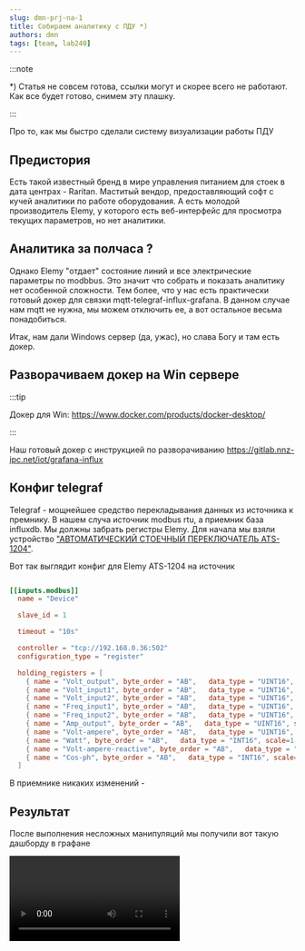 ```yaml
---
slug: dmn-prj-na-1
title: Собираем аналитику с ПДУ *)
authors: dmn
tags: [team, lab240]
---
```


:::note

*) Статья не совсем готова, ссылки могут и скорее всего не
работают. Как все будет готово, снимем эту плашку. 

:::

Про то, как мы быстро сделали систему визуализации работы ПДУ

## Предистория

Есть такой известный бренд в мире управления питанием для стоек в дата центрах - Raritan. Маститый вендор, предоставляющий софт с кучей аналитики по работе оборудования. А есть молодой производитель Elemy, у которого есть веб-интерфейс для просмотра текущих параметров, но нет аналитики. 

## Аналитика за полчаса ?

Однако Elemy "отдает" состояние линий и все электрические параметры по modbbus. Это значит что собрать и показать аналитику нет особенной сложности. Тем более, что у нас есть практически готовый докер для связки mqtt-telegraf-influx-grafana. В данном случае нам mqtt не нужна, мы можем отключить ее, а вот остальное весьма понадобиться.

Итак, нам дали Windows сервер (да, ужас), но слава Богу и там есть докер.

## Разворачиваем докер на Win сервере

:::tip

Докер для Win: https://www.docker.com/products/docker-desktop/

:::

Наш готовый докер с инструкцией по разворачиванию  https://gitlab.nnz-ipc.net/iot/grafana-influx

## Конфиг telegraf

Telegraf - мощнейшее средство перекладывания данных из источника к премнику. В нашем случа источник modbus rtu, а приемник база influxdb. Мы должны забрать регистры Elemy. Для начала мы взяли устройство ["АВТОМАТИЧЕСКИЙ СТОЕЧНЫЙ ПЕРЕКЛЮЧАТЕЛЬ
ATS-1204"](https://www.elemy.ru/products/ats-1204). 

Вот так выглядит конфиг для Elemy ATS-1204 на источник

```toml

[[inputs.modbus]]
  name = "Device"

  slave_id = 1

  timeout = "10s"

  controller = "tcp://192.168.0.36:502"
  configuration_type = "register"

  holding_registers = [
    { name = "Volt_output", byte_order = "AB",   data_type = "UINT16", scale=1.0,  address = [2]},
    { name = "Volt_input1", byte_order = "AB",   data_type = "UINT16", scale=1.0,  address = [5]},
    { name = "Volt_input2", byte_order = "AB",   data_type = "UINT16", scale=1.0,  address = [6]},
    { name = "Freq_input1", byte_order = "AB",   data_type = "UINT16", scale=0.01,  address = [7]},
    { name = "Freq_input2", byte_order = "AB",   data_type = "UINT16", scale=0.01,  address = [8]},
    { name = "Amp_output", byte_order = "AB",   data_type = "UINT16", scale=0.01,  address = [9]},
    { name = "Volt-ampere", byte_order = "AB",   data_type = "UINT16", scale=1.0,  address = [10]},
    { name = "Watt", byte_order = "AB",   data_type = "INT16", scale=1.0,  address = [11]},
    { name = "Volt-ampere-reactive", byte_order = "AB",   data_type = "UINT16", scale=1.0,  address = [12]},
    { name = "Cos-ph", byte_order = "AB",   data_type = "INT16", scale=1.0,  address = [13]},
  ]
```

В приемнике никаких изменений - 

## Результат

После выполнения несложных манипуляций мы получили вот такую дашборду в графане

<video controls>
  <source src="./img/grf1.mp4"/>
</video>

